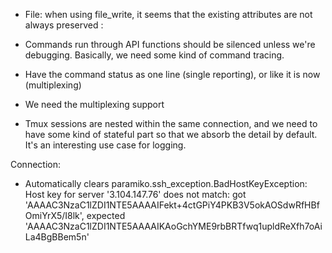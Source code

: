   - File: when using file\_write, it seems that the existing attributes
    are not always preserved
:

- Commands run through API functions should be silenced unless we're debugging.
  Basically, we need some kind of command tracing.

- Have the command status as one line (single reporting), or like it is now (multiplexing)

- We need the multiplexing support

- Tmux sessions are nested within the same connection, and we need to have
  some kind of stateful part so that we absorb the detail by default. It's
  an interesting use case for logging.

Connection:
 - Automatically clears paramiko.ssh_exception.BadHostKeyException: Host key for server '3.104.147.76' does not match: got 'AAAAC3NzaC1lZDI1NTE5AAAAIFekt+4ctGPiY4PKB3V5okAOSdwRfHBfOmiYrX5/I8lk', expected 'AAAAC3NzaC1lZDI1NTE5AAAAIKAoGchYME9rbBRTfwq1upldReXfh7oAiLa4BgBBem5n'
